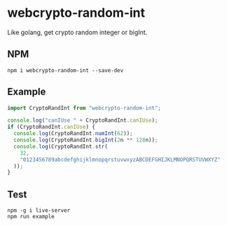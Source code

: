 # webcrypto-random-int

Like golang, get crypto random integer or bigInt.

## NPM
```
npm i webcrypto-random-int --save-dev
```

## Example
```js
import CryptoRandInt from "webcrypto-random-int";

console.log("canIUse " + CryptoRandInt.canIUse);
if (CryptoRandInt.canIUse) {
  console.log(CryptoRandInt.numInt(62));
  console.log(CryptoRandInt.bigInt(2n ** 128n));
  console.log(CryptoRandInt.str(
    32,
    "0123456789abcdefghijklmnopqrstuvwxyzABCDEFGHIJKLMNOPQRSTUVWXYZ"
  ));
}
```

## Test
```
npm -g i live-server
npm run example
```
